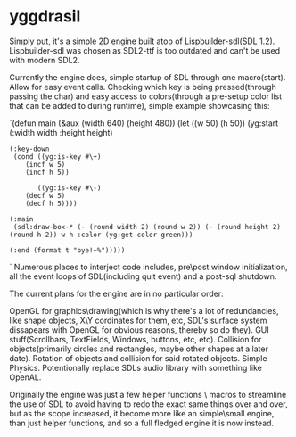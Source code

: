 # yggdrasil

Simply put, it's a simple 2D engine built atop of Lispbuilder-sdl(SDL 1.2). Lispbuilder-sdl was chosen as SDL2-ttf is too outdated and can't be used with modern SDL2.

Currently the engine does, simple startup of SDL through one macro(start). Allow for easy event calls. Checking which key is being pressed(through passing the char) and easy access to colors(through a pre-setup color list that can be added to during runtime), simple example showcasing this:

`(defun main (&aux (width 640) (height 480))
  (let ((w 50) (h 50))
    (yg:start
	(:width width :height height)

	(:key-down
	 (cond ((yg:is-key #\+)
		(incf w 5)
		(incf h 5))
	       
	       ((yg:is-key #\-)
		(decf w 5)
		(decf h 5))))
	
	(:main
	 (sdl:draw-box-* (- (round width 2) (round w 2)) (- (round height 2) (round h 2)) w h :color (yg:get-color green)))
	
	(:end (format t "bye!~%")))))
`
Numerous places to interject code includes, pre\post window initialization, all the event loops of SDL(including quit event) and a post-sql shutdown.


The current plans for the engine are in no particular order:

OpenGL for graphics\drawing(which is why there's a lot of redundancies, like shape objects, X\Y cordinates for them, etc, SDL's surface system dissapears with OpenGL for obvious reasons, thereby so do they).
GUI stuff(Scrollbars, TextFields, Windows, buttons, etc, etc).
Collision for objects(primarily circles and rectangles, maybe other shapes at a later date). 
Rotation of objects and collision for said rotated objects.
Simple Physics.
Potentionally replace SDLs audio library with something like OpenAL.


Originally the engine was just a few helper functions \ macros to streamline the use of SDL to avoid having to redo the exact same things over and over, but as the scope increased, it become more like an simple\small engine, than just helper functions, and so a full fledged engine it is now instead.
